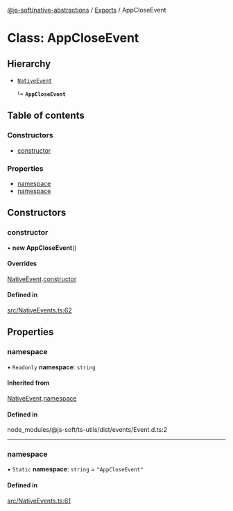 [@js-soft/native-abstractions](../README.md) / [Exports](../modules.md) / AppCloseEvent

# Class: AppCloseEvent

## Hierarchy

- [`NativeEvent`](NativeEvent.md)

  ↳ **`AppCloseEvent`**

## Table of contents

### Constructors

- [constructor](AppCloseEvent.md#constructor)

### Properties

- [namespace](AppCloseEvent.md#namespace)
- [namespace](AppCloseEvent.md#namespace)

## Constructors

### constructor

• **new AppCloseEvent**()

#### Overrides

[NativeEvent](NativeEvent.md).[constructor](NativeEvent.md#constructor)

#### Defined in

[src/NativeEvents.ts:62](https://github.com/js-soft/ts-native-access/blob/6589b22/packages/abstractions/src/NativeEvents.ts#L62)

## Properties

### namespace

• `Readonly` **namespace**: `string`

#### Inherited from

[NativeEvent](NativeEvent.md).[namespace](NativeEvent.md#namespace)

#### Defined in

node_modules/@js-soft/ts-utils/dist/events/Event.d.ts:2

___

### namespace

▪ `Static` **namespace**: `string` = `"AppCloseEvent"`

#### Defined in

[src/NativeEvents.ts:61](https://github.com/js-soft/ts-native-access/blob/6589b22/packages/abstractions/src/NativeEvents.ts#L61)
